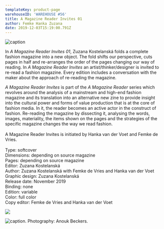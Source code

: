 ```yaml
---
templateKey: product-page
warehouseID: 'WAREHOUSE #56'
title: A Magazine Reader Invites 01
author: Femke Hanka Zuzana
date: 2019-12-03T15:19:00.791Z
---
```

![caption ](/img/04_a-magazine-reader-special_photo_anoukbeckers.jpg "caption ")

In *A Magazine Reader Invites 01*, Zuzana Kostelanská folds a complete fashion magazine into a new object. The fold shifts our perspective, cuts pages in half and re-arranges the order of the pages changing our way of reading. In *A Magazine Reader Invites* an artist/thinker/designer is invited to re-read a fashion magazine. Every edition includes a conversation with the maker about the approach of re-reading the magazine.

*A Magazine Reader Invites* is part of the *A Magazine Reader* series which revolves around the analysis of a mainstream and high-end fashion magazine and its translation into an alternative new zine to provide insight into the cultural power and forms of value production that is at the core of fashion media. In it, the reader becomes an active actor in the construct of fashion. Re-reading the magazine by dissecting it, analysing the words, images, materiality, the items shown on the pages and the strategies of the specific magazine changes the way we read fashion.\
\
A Magazine Reader Invites is initiated by Hanka van der Voet and Femke de Vries.\
\
Type: softcover\
Dimensions: depending on source magazine\
Pages: depending on source magazine\
Editor: Zuzana Kostelanská\
Author: Zuzana Kostelanská with Femke de Vries and Hanka van der Voet\
Graphic design: Zuzana Kostelanská\
Release date: November 2019\
Binding: none\
Edition: variable\
Color: full color\
Copy editor: Femke de Vries and Hanka van der Voet

![](/img/03_a-magazine-reader-special_photo_anoukbeckers.jpg)

![caption.  Photography: Anouk Beckers. ](/img/02_a-magazine-reader-special_photo_anoukbeckers.jpg "caption.  Photography: Anouk Beckers. ")